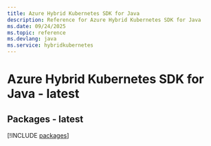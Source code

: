 ```yaml
---
title: Azure Hybrid Kubernetes SDK for Java
description: Reference for Azure Hybrid Kubernetes SDK for Java
ms.date: 09/24/2025
ms.topic: reference
ms.devlang: java
ms.service: hybridkubernetes
---
```

# Azure Hybrid Kubernetes SDK for Java - latest
## Packages - latest
[!INCLUDE [packages](hybrid-kubernetes-index.md)]